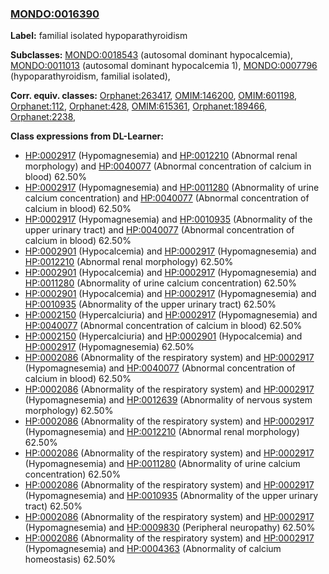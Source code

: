 
### [MONDO:0016390](http://purl.obolibrary.org/obo/MONDO_0016390)
**Label:** familial isolated hypoparathyroidism

**Subclasses:** [MONDO:0018543](http://purl.obolibrary.org/obo/MONDO_0018543) (autosomal dominant hypocalcemia), [MONDO:0011013](http://purl.obolibrary.org/obo/MONDO_0011013) (autosomal dominant hypocalcemia 1), [MONDO:0007796](http://purl.obolibrary.org/obo/MONDO_0007796) (hypoparathyroidism, familial isolated), 

**Corr. equiv. classes:** [Orphanet:263417](http://www.orpha.net/ORDO/Orphanet_263417), [OMIM:146200](http://purl.obolibrary.org/obo/OMIM_146200), [OMIM:601198](http://purl.obolibrary.org/obo/OMIM_601198), [Orphanet:112](http://www.orpha.net/ORDO/Orphanet_112), [Orphanet:428](http://www.orpha.net/ORDO/Orphanet_428), [OMIM:615361](http://purl.obolibrary.org/obo/OMIM_615361), [Orphanet:189466](http://www.orpha.net/ORDO/Orphanet_189466), [Orphanet:2238](http://www.orpha.net/ORDO/Orphanet_2238), 

**Class expressions from DL-Learner:**

- [HP:0002917](http://purl.obolibrary.org/obo/HP_0002917) (Hypomagnesemia) and [HP:0012210](http://purl.obolibrary.org/obo/HP_0012210) (Abnormal renal morphology) and [HP:0040077](http://purl.obolibrary.org/obo/HP_0040077) (Abnormal concentration of calcium in blood) 62.50%
- [HP:0002917](http://purl.obolibrary.org/obo/HP_0002917) (Hypomagnesemia) and [HP:0011280](http://purl.obolibrary.org/obo/HP_0011280) (Abnormality of urine calcium concentration) and [HP:0040077](http://purl.obolibrary.org/obo/HP_0040077) (Abnormal concentration of calcium in blood) 62.50%
- [HP:0002917](http://purl.obolibrary.org/obo/HP_0002917) (Hypomagnesemia) and [HP:0010935](http://purl.obolibrary.org/obo/HP_0010935) (Abnormality of the upper urinary tract) and [HP:0040077](http://purl.obolibrary.org/obo/HP_0040077) (Abnormal concentration of calcium in blood) 62.50%
- [HP:0002901](http://purl.obolibrary.org/obo/HP_0002901) (Hypocalcemia) and [HP:0002917](http://purl.obolibrary.org/obo/HP_0002917) (Hypomagnesemia) and [HP:0012210](http://purl.obolibrary.org/obo/HP_0012210) (Abnormal renal morphology) 62.50%
- [HP:0002901](http://purl.obolibrary.org/obo/HP_0002901) (Hypocalcemia) and [HP:0002917](http://purl.obolibrary.org/obo/HP_0002917) (Hypomagnesemia) and [HP:0011280](http://purl.obolibrary.org/obo/HP_0011280) (Abnormality of urine calcium concentration) 62.50%
- [HP:0002901](http://purl.obolibrary.org/obo/HP_0002901) (Hypocalcemia) and [HP:0002917](http://purl.obolibrary.org/obo/HP_0002917) (Hypomagnesemia) and [HP:0010935](http://purl.obolibrary.org/obo/HP_0010935) (Abnormality of the upper urinary tract) 62.50%
- [HP:0002150](http://purl.obolibrary.org/obo/HP_0002150) (Hypercalciuria) and [HP:0002917](http://purl.obolibrary.org/obo/HP_0002917) (Hypomagnesemia) and [HP:0040077](http://purl.obolibrary.org/obo/HP_0040077) (Abnormal concentration of calcium in blood) 62.50%
- [HP:0002150](http://purl.obolibrary.org/obo/HP_0002150) (Hypercalciuria) and [HP:0002901](http://purl.obolibrary.org/obo/HP_0002901) (Hypocalcemia) and [HP:0002917](http://purl.obolibrary.org/obo/HP_0002917) (Hypomagnesemia) 62.50%
- [HP:0002086](http://purl.obolibrary.org/obo/HP_0002086) (Abnormality of the respiratory system) and [HP:0002917](http://purl.obolibrary.org/obo/HP_0002917) (Hypomagnesemia) and [HP:0040077](http://purl.obolibrary.org/obo/HP_0040077) (Abnormal concentration of calcium in blood) 62.50%
- [HP:0002086](http://purl.obolibrary.org/obo/HP_0002086) (Abnormality of the respiratory system) and [HP:0002917](http://purl.obolibrary.org/obo/HP_0002917) (Hypomagnesemia) and [HP:0012639](http://purl.obolibrary.org/obo/HP_0012639) (Abnormality of nervous system morphology) 62.50%
- [HP:0002086](http://purl.obolibrary.org/obo/HP_0002086) (Abnormality of the respiratory system) and [HP:0002917](http://purl.obolibrary.org/obo/HP_0002917) (Hypomagnesemia) and [HP:0012210](http://purl.obolibrary.org/obo/HP_0012210) (Abnormal renal morphology) 62.50%
- [HP:0002086](http://purl.obolibrary.org/obo/HP_0002086) (Abnormality of the respiratory system) and [HP:0002917](http://purl.obolibrary.org/obo/HP_0002917) (Hypomagnesemia) and [HP:0011280](http://purl.obolibrary.org/obo/HP_0011280) (Abnormality of urine calcium concentration) 62.50%
- [HP:0002086](http://purl.obolibrary.org/obo/HP_0002086) (Abnormality of the respiratory system) and [HP:0002917](http://purl.obolibrary.org/obo/HP_0002917) (Hypomagnesemia) and [HP:0010935](http://purl.obolibrary.org/obo/HP_0010935) (Abnormality of the upper urinary tract) 62.50%
- [HP:0002086](http://purl.obolibrary.org/obo/HP_0002086) (Abnormality of the respiratory system) and [HP:0002917](http://purl.obolibrary.org/obo/HP_0002917) (Hypomagnesemia) and [HP:0009830](http://purl.obolibrary.org/obo/HP_0009830) (Peripheral neuropathy) 62.50%
- [HP:0002086](http://purl.obolibrary.org/obo/HP_0002086) (Abnormality of the respiratory system) and [HP:0002917](http://purl.obolibrary.org/obo/HP_0002917) (Hypomagnesemia) and [HP:0004363](http://purl.obolibrary.org/obo/HP_0004363) (Abnormality of calcium homeostasis) 62.50%


